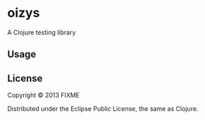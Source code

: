 # oizys

A Clojure testing library

## Usage


## License

Copyright © 2013 FIXME

Distributed under the Eclipse Public License, the same as Clojure.
